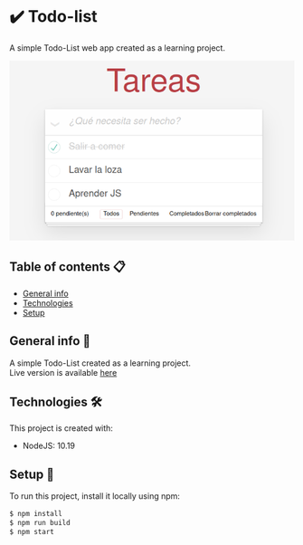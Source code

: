 # ✔️ Todo-list
A simple Todo-List web app created as a learning project.

![todolist](src/assets/1.png)


## Table of contents 📋
* [General info](#general-info)
* [Technologies](#technologies)
* [Setup](#setup)

## General info 📖
A simple Todo-List created as a learning project.<br>
Live version is available [here](https://mygeone.github.io/todo-list/)
	
## Technologies 🛠
This project is created with:
* NodeJS: 10.19

## Setup 🚀
To run this project, install it locally using npm:

```
$ npm install
$ npm run build
$ npm start
```

